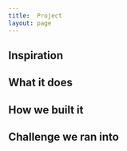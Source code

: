 ```yaml
---
title:  Project
layout: page
---
```


## Inspiration



## What it does



## How we built it



## Challenge we ran into

